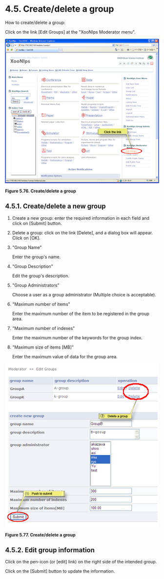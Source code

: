 # 4.5. Create/delete a group

How to create/delete a group:

Click on the link \[Edit Groups\] at the "XooNIps Moderator menu".

![Create/delete a group](../../../.gitbook/assets/xoonips-operate66.png)

**Figure 5.76. Create/delete a group**

## 4.5.1. Create/delete a new group <a id="4-5-1-create-delete-a-new-group"></a>

1. Create a new group: enter the required information in each field and click on \[Submit\] button.
2. Delete a group: click on the link \[Delete\], and a dialog box will appear. Click on \[OK\].
3. "Group Name"

   Enter the group's name.

4. "Group Description"

   Edit the group's description.

5. "Group Administrators"

   Choose a user as a group administrator \(Multiple choice is acceptable\).

6. "Maximum number of items"

   Enter the maximum number of the item to be registered in the group area.

7. "Maximum number of indexes"

   Enter the maximum number of the keywords for the group index.

8. "Maximum size of items \[MB\]"

   Enter the maximum value of data for the group area.

![Create/delete a group](../../../.gitbook/assets/xoonips-operate67%20%281%29.png)

**Figure 5.77. Create/delete a group**

## 4.5.2. Edit group information <a id="4-5-2-edit-group-information"></a>

Click on the pen-icon \(or \[edit\] link\) on the right side of the intended group.

Click on the \[Submit\] button to update the information.

